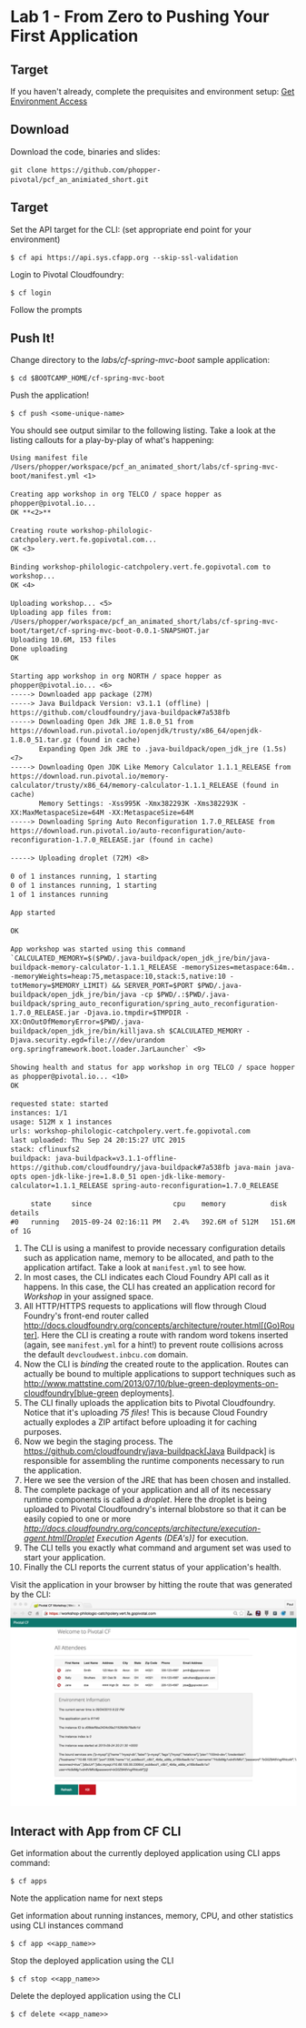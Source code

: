 # Lab 1 - From Zero to Pushing Your First Application

## Target

If you haven't already, complete the prequisites and environment setup: [Get Environment Access](https://github.com/phopper-pivotal/pcf_an_animiated_short/blob/master/labs/labaccess.md)

## Download
Download the code, binaries and slides:

`git clone https://github.com/phopper-pivotal/pcf_an_animiated_short.git`

## Target
Set the API target for the CLI: (set appropriate end point for your environment)

`$ cf api https://api.sys.cfapp.org --skip-ssl-validation`

Login to Pivotal Cloudfoundry:

`$ cf login`

Follow the prompts

## Push It!

Change directory to the _labs/cf-spring-mvc-boot_ sample application:

`$ cd $BOOTCAMP_HOME/cf-spring-mvc-boot`

Push the application!

`$ cf push <some-unique-name>`

You should see output similar to the following listing. Take a look at the listing callouts for a play-by-play of what's happening:
~~~~
Using manifest file /Users/phopper/workspace/pcf_an_animated_short/labs/cf-spring-mvc-boot/manifest.yml <1>

Creating app workshop in org TELCO / space hopper as phopper@pivotal.io...
OK **<2>**

Creating route workshop-philologic-catchpolery.vert.fe.gopivotal.com...
OK <3>

Binding workshop-philologic-catchpolery.vert.fe.gopivotal.com to workshop...
OK <4>

Uploading workshop... <5>
Uploading app files from: /Users/phopper/workspace/pcf_an_animated_short/labs/cf-spring-mvc-boot/target/cf-spring-mvc-boot-0.0.1-SNAPSHOT.jar
Uploading 10.6M, 153 files
Done uploading               
OK

Starting app workshop in org NORTH / space hopper as phopper@pivotal.io... <6>
-----> Downloaded app package (27M)
-----> Java Buildpack Version: v3.1.1 (offline) | https://github.com/cloudfoundry/java-buildpack#7a538fb
-----> Downloading Open Jdk JRE 1.8.0_51 from https://download.run.pivotal.io/openjdk/trusty/x86_64/openjdk-1.8.0_51.tar.gz (found in cache)
       Expanding Open Jdk JRE to .java-buildpack/open_jdk_jre (1.5s) <7>
-----> Downloading Open JDK Like Memory Calculator 1.1.1_RELEASE from https://download.run.pivotal.io/memory-calculator/trusty/x86_64/memory-calculator-1.1.1_RELEASE (found in cache)
       Memory Settings: -Xss995K -Xmx382293K -Xms382293K -XX:MaxMetaspaceSize=64M -XX:MetaspaceSize=64M
-----> Downloading Spring Auto Reconfiguration 1.7.0_RELEASE from https://download.run.pivotal.io/auto-reconfiguration/auto-reconfiguration-1.7.0_RELEASE.jar (found in cache)

-----> Uploading droplet (72M) <8>

0 of 1 instances running, 1 starting
0 of 1 instances running, 1 starting
1 of 1 instances running

App started

OK

App workshop was started using this command `CALCULATED_MEMORY=$($PWD/.java-buildpack/open_jdk_jre/bin/java-buildpack-memory-calculator-1.1.1_RELEASE -memorySizes=metaspace:64m.. -memoryWeights=heap:75,metaspace:10,stack:5,native:10 -totMemory=$MEMORY_LIMIT) && SERVER_PORT=$PORT $PWD/.java-buildpack/open_jdk_jre/bin/java -cp $PWD/.:$PWD/.java-buildpack/spring_auto_reconfiguration/spring_auto_reconfiguration-1.7.0_RELEASE.jar -Djava.io.tmpdir=$TMPDIR -XX:OnOutOfMemoryError=$PWD/.java-buildpack/open_jdk_jre/bin/killjava.sh $CALCULATED_MEMORY -Djava.security.egd=file:///dev/urandom org.springframework.boot.loader.JarLauncher` <9>

Showing health and status for app workshop in org TELCO / space hopper as phopper@pivotal.io... <10>
OK

requested state: started
instances: 1/1
usage: 512M x 1 instances
urls: workshop-philologic-catchpolery.vert.fe.gopivotal.com
last uploaded: Thu Sep 24 20:15:27 UTC 2015
stack: cflinuxfs2
buildpack: java-buildpack=v3.1.1-offline-https://github.com/cloudfoundry/java-buildpack#7a538fb java-main java-opts open-jdk-like-jre=1.8.0_51 open-jdk-like-memory-calculator=1.1.1_RELEASE spring-auto-reconfiguration=1.7.0_RELEASE

     state     since                    cpu    memory           disk           details   
#0   running   2015-09-24 02:16:11 PM   2.4%   392.6M of 512M   151.6M of 1G 
~~~~
1. The CLI is using a manifest to provide necessary configuration details such as application name, memory to be allocated, and path to the application artifact.
Take a look at `manifest.yml` to see how.
2. In most cases, the CLI indicates each Cloud Foundry API call as it happens.
In this case, the CLI has created an application record for _Workshop_ in your assigned space.
3. All HTTP/HTTPS requests to applications will flow through Cloud Foundry's front-end router called http://docs.cloudfoundry.org/concepts/architecture/router.html[(Go)Router].
Here the CLI is creating a route with random word tokens inserted (again, see `manifest.yml` for a hint!) to prevent route collisions across the default `devcloudwest.inbcu.com` domain.
4. Now the CLI is _binding_ the created route to the application.
Routes can actually be bound to multiple applications to support techniques such as http://www.mattstine.com/2013/07/10/blue-green-deployments-on-cloudfoundry[blue-green deployments].
5. The CLI finally uploads the application bits to Pivotal Cloudfoundry. Notice that it's uploading _75 files_! This is because Cloud Foundry actually explodes a ZIP artifact before uploading it for caching purposes.
6. Now we begin the staging process. The https://github.com/cloudfoundry/java-buildpack[Java Buildpack] is responsible for assembling the runtime components necessary to run the application.
7. Here we see the version of the JRE that has been chosen and installed.
8. The complete package of your application and all of its necessary runtime components is called a _droplet_.
Here the droplet is being uploaded to Pivotal Cloudfoundry's internal blobstore so that it can be easily copied to one or more _http://docs.cloudfoundry.org/concepts/architecture/execution-agent.html[Droplet Execution Agents (DEA's)]_ for execution.
9. The CLI tells you exactly what command and argument set was used to start your application.
10. Finally the CLI reports the current status of your application's health.

Visit the application in your browser by hitting the route that was generated by the CLI:
![Alt](lab-java.png)

## Interact with App from CF CLI

Get information about the currently deployed application using CLI apps command:

`$ cf apps`

Note the application name for next steps

Get information about running instances, memory, CPU, and other statistics using CLI instances command

`$ cf app <<app_name>>`

Stop the deployed application using the CLI

`$ cf stop <<app_name>>`

Delete the deployed application using the CLI

`$ cf delete <<app_name>>`